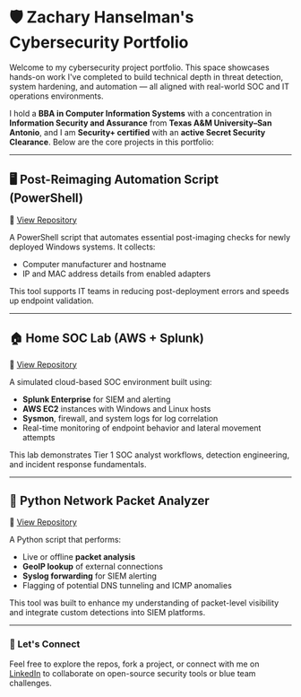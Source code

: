 # 🛡️ Zachary Hanselman's Cybersecurity Portfolio

Welcome to my cybersecurity project portfolio. This space showcases hands-on work I've completed to build technical depth in threat detection, system hardening, and automation — all aligned with real-world SOC and IT operations environments.

I hold a **BBA in Computer Information Systems** with a concentration in **Information Security and Assurance** from **Texas A&M University–San Antonio**, and I am **Security+ certified** with an **active Secret Security Clearance**. Below are the core projects in this portfolio:

---

## 🖥️ Post-Reimaging Automation Script (PowerShell)

🔗 [View Repository](https://github.com/yourusername/Post-Imaging-Script)

A PowerShell script that automates essential post-imaging checks for newly deployed Windows systems. It collects:
- Computer manufacturer and hostname
- IP and MAC address details from enabled adapters

This tool supports IT teams in reducing post-deployment errors and speeds up endpoint validation.

---

## 🏠 Home SOC Lab (AWS + Splunk)

🔗 [View Repository](https://github.com/yourusername/Home-SOC-Lab)

A simulated cloud-based SOC environment built using:
- **Splunk Enterprise** for SIEM and alerting
- **AWS EC2** instances with Windows and Linux hosts
- **Sysmon**, firewall, and system logs for log correlation
- Real-time monitoring of endpoint behavior and lateral movement attempts

This lab demonstrates Tier 1 SOC analyst workflows, detection engineering, and incident response fundamentals.

---

## 📡 Python Network Packet Analyzer

🔗 [View Repository](https://github.com/DigitalBulwark-z8586/Packet_Analyzer)

A Python script that performs:
- Live or offline **packet analysis**
- **GeoIP lookup** of external connections
- **Syslog forwarding** for SIEM alerting
- Flagging of potential DNS tunneling and ICMP anomalies

This tool was built to enhance my understanding of packet-level visibility and integrate custom detections into SIEM platforms.

---

### 🔗 Let's Connect
Feel free to explore the repos, fork a project, or connect with me on [LinkedIn](https://www.linkedin.com/in/zachary-hanselman) to collaborate on open-source security tools or blue team challenges.
